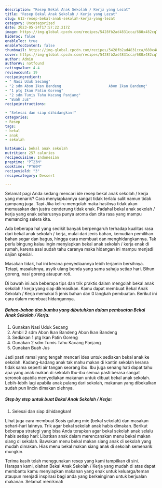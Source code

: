 ```yaml
---
description: "Resep Bekal Anak Sekolah / Kerja yang Lezat"
title: "Resep Bekal Anak Sekolah / Kerja yang Lezat"
slug: 612-resep-bekal-anak-sekolah-kerja-yang-lezat
category: Uncategorized
date: 2023-05-24T17:57:22.217Z
image: https://img-global.cpcdn.com/recipes/5428fb2ad4831cca/680x482cq70/bekal-anak-sekolah-kerja-foto-resep-utama.jpg
hideToc: false
enableToc: true
enableTocContent: false
thumbnail: https://img-global.cpcdn.com/recipes/5428fb2ad4831cca/680x482cq70/bekal-anak-sekolah-kerja-foto-resep-utama.jpg
cover: https://img-global.cpcdn.com/recipes/5428fb2ad4831cca/680x482cq70/bekal-anak-sekolah-kerja-foto-resep-utama.jpg
author: Admin
authorAv: notfound
ratingvalue: 4.4
reviewcount: 19
recipeingredient:
- " Nasi Uduk Secang"
- "2 sdm Abon Ikan Bandeng                      Abon Ikan Bandeng"
- "1 ptg Ikan Patin Goreng"
- "2 sdm Tumis Tahu Kacang Panjang"
- "Buah Jus"
recipeinstructions:

- "Selesai dan siap dihidangkan!"
categories:
- Resep
tags:
- bekal
- anak
- sekolah

katakunci: bekal anak sekolah 
nutrition: 257 calories
recipecuisine: Indonesian
preptime: "PT23M"
cooktime: "PT60M"
recipeyield: "3"
recipecategory: Dessert

---
```



Selamat pagi Anda sedang mencari ide resep bekal anak sekolah / kerja yang menarik? Cara menyiapkannya sangat tidak terlalu sulit namun tidak gampang juga. Tapi Jika keliru mengolah maka hasilnya tidak akan memuaskan dan justru cenderung tidak enak. Padahal bekal anak sekolah / kerja yang enak seharusnya punya aroma dan cita rasa yang mampu memancing selera kita.


Ada beberapa hal yang sedikit banyak berpengaruh terhadap kualitas rasa dari bekal anak sekolah / kerja, mulai dari jenis bahan, kemudian pemilihan bahan segar dan bagus, hingga cara membuat dan menghidangkannya. Tak perlu bingung kalau ingin menyiapkan bekal anak sekolah / kerja enak di rumah, karena asal sudah tahu caranya maka hidangan ini mampu menjadi sajian spesial.

Masakan tidak, hal ini kerana penyediaannya lebih terjamin bersihnya. Tetapi, masalahnya, asyik ulang benda yang sama sahaja setiap hari. Bihun goreng, nasi goreng ataupun roti.


Di bawah ini ada beberapa tips dan trik praktis dalam mengolah bekal anak sekolah / kerja yang siap dikreasikan. Kamu dapat membuat Bekal Anak Sekolah / Kerja memakai 5 jenis bahan dan 0 langkah pembuatan. Berikut ini cara dalam membuat hidangannya.

<!--inarticleads1-->

##### Bahan-bahan dan bumbu yang dibutuhkan dalam pembuatan Bekal Anak Sekolah / Kerja:

1. Gunakan  Nasi Uduk Secang
1. Ambil 2 sdm Abon Ikan Bandeng                      Abon Ikan Bandeng
1. Sediakan 1 ptg Ikan Patin Goreng
1. Gunakan 2 sdm Tumis Tahu Kacang Panjang
1. Gunakan Buah Jus


Jadi pasti ramai yang tengah mencari idea untuk sediakan bekal anak ke sekolah. Kadang-kadang anak tak mahu makan di kantin sekolah kerana tidak sama seperti air tangan seorang ibu. Ibu juga senang hati dapat tahu apa yang anak makan di sekolah Ibu-ibu semua pasti berasa sangat seronok apabila menyediakan makanan untuk dibuat bekal anak sekolah. Lebih-lebih lagi apabila anak pulang dari sekolah, makanan yang dibekalkan sudah pun lincin dimakan olehnya. 

<!--inarticleads2-->

##### Step by step untuk buat Bekal Anak Sekolah / Kerja:


1. Selesai dan siap dihidangkan!

Lihat juga cara membuat Sosis gulung mie (bekal sekolah) dan masakan sehari-hari lainnya. Trik agar bekal sekolah anak habis dimakan. Berikut beberapa strategi yang bisa Anda terapkan agar bekal sekolah anak selalu habis setiap hari: Libatkan anak dalam merencanakan menu bekal makan siang di sekolah. Bawakan menu bekal makan siang anak di sekolah yang mudah dimakan. Hias menu bekal makan siang anak di sekolah semenarik mungkin. 

Terima kasih telah menggunakan resep yang kami tampilkan di sini. Harapan kami, olahan Bekal Anak Sekolah / Kerja yang mudah di atas dapat membantu kamu menyiapkan makanan yang enak untuk keluarga/teman ataupun menjadi inspirasi bagi anda yang berkeinginan untuk berjualan makanan. Selamat menikmati
